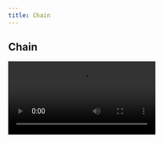 ```yaml
---
title: Chain
---
```


## Chain

<video id="vid" oncontextmenu="return false" controls>
    <source src="../../imgs/ChainTest4.mp4" type="video/mp4" />
</video>